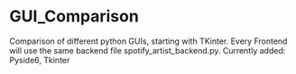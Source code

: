 # GUI_Comparison
Comparison of different python GUIs, starting with TKinter. Every Frontend will use the same backend file spotify_artist_backend.py. 
Currently added: Pyside6, Tkinter
